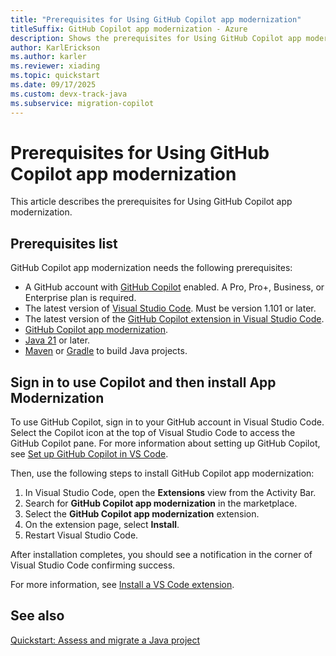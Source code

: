```yaml
---
title: "Prerequisites for Using GitHub Copilot app modernization"
titleSuffix: GitHub Copilot app modernization - Azure
description: Shows the prerequisites for Using GitHub Copilot app modernization.
author: KarlErickson
ms.author: karler
ms.reviewer: xiading
ms.topic: quickstart
ms.date: 09/17/2025
ms.custom: devx-track-java
ms.subservice: migration-copilot
---
```


# Prerequisites for Using GitHub Copilot app modernization

This article describes the prerequisites for Using GitHub Copilot app modernization.

## Prerequisites list

GitHub Copilot app modernization needs the following prerequisites:

- A GitHub account with [GitHub Copilot](https://github.com/features/copilot) enabled. A Pro, Pro+, Business, or Enterprise plan is required.
- The latest version of [Visual Studio Code](https://code.visualstudio.com/). Must be version 1.101 or later.
- The latest version of the [GitHub Copilot extension in Visual Studio Code](https://code.visualstudio.com/docs/copilot/overview).
- [GitHub Copilot app modernization](https://marketplace.visualstudio.com/items?itemName=vscjava.migrate-java-to-azure).
- [Java 21](/java/openjdk/download) or later.
- [Maven](https://maven.apache.org/download.cgi) or [Gradle](https://gradle.org/install/) to build Java projects.

## Sign in to use Copilot and then install App Modernization

To use GitHub Copilot, sign in to your GitHub account in Visual Studio Code. Select the Copilot icon at the top of Visual Studio Code to access the GitHub Copilot pane. For more information about setting up GitHub Copilot, see [Set up GitHub Copilot in VS Code](https://code.visualstudio.com/docs/copilot/setup).

Then, use the following steps to install GitHub Copilot app modernization:

1. In Visual Studio Code, open the **Extensions** view from the Activity Bar.
1. Search for **GitHub Copilot app modernization** in the marketplace.
1. Select the **GitHub Copilot app modernization** extension.
1. On the extension page, select **Install**.
1. Restart Visual Studio Code.

After installation completes, you should see a notification in the corner of Visual Studio Code confirming success.

For more information, see [Install a VS Code extension](https://code.visualstudio.com/docs/getstarted/extensions#_install-a-vs-code-extension).

## See also

[Quickstart: Assess and migrate a Java project](migrate-github-copilot-app-modernization-for-java-quickstart-assess-migrate.md)
